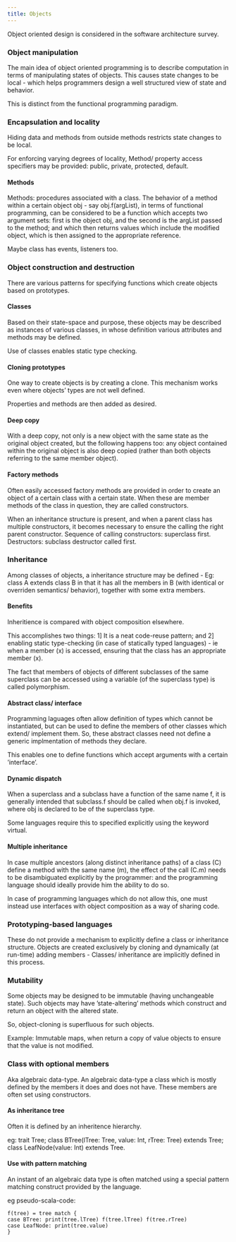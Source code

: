 ```yaml
---
title: Objects
---
```



Object oriented design is considered in the software architecture
survey.

### Object manipulation

The main idea of object oriented programming is to describe computation
in terms of manipulating states of objects. This causes state changes to
be local - which helps programmers design a well structured view of
state and behavior.

This is distinct from the functional programming paradigm.

### Encapsulation and locality

Hiding data and methods from outside methods restricts state changes to
be local.

For enforcing varying degrees of locality, Method/ property access
specifiers may be provided: public, private, protected, default.

#### Methods

Methods: procedures associated with a class. The behavior of a method
within a certain object obj - say obj.f(argList), in terms of functional
programming, can be considered to be a function which accepts two
argument sets: first is the object obj, and the second is the argList
passed to the method; and which then returns values which include the
modified object, which is then assigned to the appropriate reference.

Maybe class has events, listeners too.

### Object construction and destruction

There are various patterns for specifying functions which create objects
based on prototypes.

#### Classes

Based on their state-space and purpose, these objects may be described
as instances of various classes, in whose definition various attributes
and methods may be defined.

Use of classes enables static type checking.

#### Cloning prototypes

One way to create objects is by creating a clone. This mechanism works
even where objects’ types are not well defined.

Properties and methods are then added as desired.

#### Deep copy

With a deep copy, not only is a new object with the same state as the
original object created, but the following happens too: any object
contained within the original object is also deep copied (rather than
both objects referring to the same member object).

#### Factory methods

Often easily accessed factory methods are provided in order to create an
object of a certain class with a certain state. When these are member
methods of the class in question, they are called constructors.

When an inheritance structure is present, and when a parent class has
multiple constructors, it becomes necessary to ensure the calling the
right parent constructor. Sequence of calling constructors: superclass
first. Destructors: subclass destructor called first.

### Inheritance

Among classes of objects, a inheritance structure may be defined - Eg:
class A extends class B in that it has all the members in B (with
identical or overriden semantics/ behavior), together with some extra
members.

#### Benefits

Inheritience is compared with object composition elsewhere.

This accomplishes two things: 1\] It is a neat code-reuse pattern; and
2\] enabling static type-checking (in case of statically typed
languages) - ie when a member \(x\) is accessed, ensuring that the class
has an appropriate member \(x\).

The fact that members of objects of different subclasses of the same
superclass can be accessed using a variable (of the superclass type) is
called polymorphism.

#### Abstract class/ interface

Programming laguages often allow definition of types which cannot be
instantiated, but can be used to define the members of other classes
which extend/ implement them. So, these abstract classes need not define
a generic implmentation of methods they declare.

This enables one to define functions which accept arguments with a
certain ’interface’.

#### Dynamic dispatch

When a superclass and a subclass have a function of the same name f, it
is generally intended that subclass.f should be called when obj.f is
invoked, where obj is declared to be of the superclass type.

Some languages require this to specified explicitly using the keyword
virtual.

#### Multiple inheritance

In case multiple ancestors (along distinct inheritance paths) of a class
\(C\) define a method with the same name \(m\), the effect of the call
\(C.m\) needs to be disambiguated explicitly by the programmer: and the
programming language should ideally provide him the ability to do so.

In case of programming languages which do not allow this, one must
instead use interfaces with object composition as a way of sharing code.

### Prototyping-based languages

These do not provide a mechanism to explicitly define a class or
inheritance structure. Objects are created exclusively by cloning and
dynamically (at run-time) adding members - Classes/ inheritance are
implicitly defined in this process.

### Mutability

Some objects may be designed to be immutable (having unchangeable
state). Such objects may have ’state-altering’ methods which construct
and return an object with the altered state.

So, object-cloning is superfluous for such objects.

Example: Immutable maps, when return a copy of value objects to ensure
that the value is not modified.


### Class with optional members

Aka algebraic data-type. An algebraic data-type a class which is mostly
defined by the members it does and does not have. These members are
often set using constructors.

#### As inheritance tree

Often it is defined by an inheritence hierarchy.

eg: trait Tree; class BTree(lTree: Tree, value: Int, rTree: Tree)
extends Tree; class LeafNode(value: Int) extends Tree.

#### Use with pattern matching

An instant of an algebraic data type is often matched using a special
pattern matching construct provided by the language.

eg pseudo-scala-code:

    f(tree) = tree match {
    case BTree: print(tree.lTree) f(tree.lTree) f(tree.rTree)
    case LeafNode: print(tree.value)
    }
